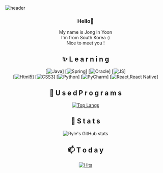 <!--
**bellpp93/bellpp93** is a ✨ _special_ ✨ repository because its `README.md` (this file) appears on your GitHub profile.

Here are some ideas to get you started:

- 🔭 I’m currently working on ...
- 🌱 I’m currently learning ...
- 👯 I’m looking to collaborate on ...
- 🤔 I’m looking for help with ...
- 💬 Ask me about ...
- 📫 How to reach me: ...
- 😄 Pronouns: ...
- ⚡ Fun fact: ...
-->
![header](https://capsule-render.vercel.app/api?type=waving&color=auto&height=300&section=header&text=Ryle's%20CodeWolrd&fontSize=70)

<div align=center>

### Hello👋
  My name is Jong In Yoon<br>
  I'm from South Korea :)<br>
  Nice to meet you !

<div align=center>

  ## ✨ L e a r n i n g
  
  [![Java](https://img.shields.io/badge/Java-007396?style=flat-square&logo=Java&logoColor=white)]
  [![Spring](https://img.shields.io/badge/Spring-6DB33F?style=flat-square&logo=Spring&logoColor=white)]
  [![Oracle](https://img.shields.io/badge/Oracle-F80000?style=flat-square&logo=Oracle&logoColor=white)]
  [![JS](https://img.shields.io/badge/JavaScript-F7DF1E?style=flat-square&logo=JavaScript&logoColor=black)]<br>
  [![Html5](https://img.shields.io/badge/Html-E34F26?style=flat-square&logo=Html5&logoColor=white)]
  [![CSS3](https://img.shields.io/badge/CSS-1572B6?style=flat-square&logo=CSS3&logoColor=white)]
  [![Python](https://img.shields.io/badge/Python-3776AB?style=flat-square&logo=Python&logoColor=white)]
  [![PyCharm](https://img.shields.io/badge/PyCharm-000000?style=flat-square&logo=PyCharm&logoColor=white)]
  [![React,React Native](https://img.shields.io/badge/React%20/%20ReactNative-61DAFB?style=flat-square&logo=React&logoColor=black)]
  
<div align=center>
  
  ## 🔭 U s e d P r o g r a m s
  
  [![Top Langs](https://github-readme-stats.vercel.app/api/top-langs/?username=bellpp93&layout=compact&theme=material-palenight)](https://github.com/bellpp93/github-readme-stats)
  
<div align=center>
  
  ## 🌱 S t a t s
  
  ![Ryle's GitHub stats](https://github-readme-stats.vercel.app/api?username=bellpp93&show_icons=true&theme=material-palenight)
  
<div align=center>
  
  ## 📫 T o d a y
  
  [![Hits](https://hits.seeyoufarm.com/api/count/incr/badge.svg?url=https%3A%2F%2Fgithub.com%2Fbellpp93&count_bg=%23E03636&title_bg=%23555555&icon=&icon_color=%23E7E7E7&title=hits&edge_flat=false)](https://hits.seeyoufarm.com)
  

